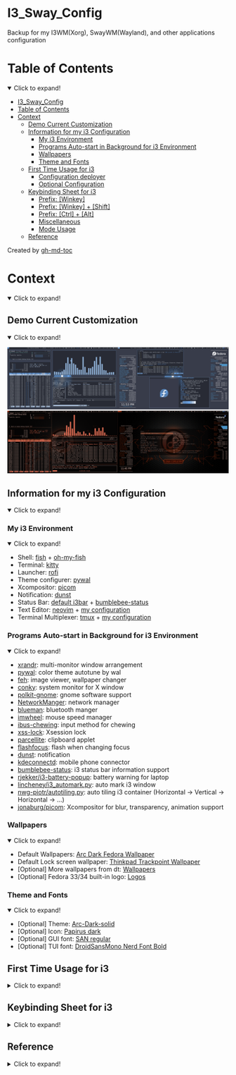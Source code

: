 # I3_Sway_Config
Backup for my I3WM(Xorg), SwayWM(Wayland), and other applications configuration

Table of Contents
=================

<details open>
<summary>Click to expand!</summary>

* [I3_Sway_Config](#i3_sway_config)
* [Table of Contents](#table-of-contents)
* [Context](#context)
   * [Demo Current Customization](#demo-current-customization)
   * [Information for my i3 Configuration](#information-for-my-i3-configuration)
      * [My i3 Environment](#my-i3-environment)
      * [Programs Auto-start in Background for i3 Environment](#programs-auto-start-in-background-for-i3-environment)
      * [Wallpapers](#wallpapers)
      * [Theme and Fonts](#theme-and-fonts)
   * [First Time Usage for i3](#first-time-usage-for-i3)
      * [Configuration deployer](#configuration-deployer)
      * [Optional Configuration](#optional-configuration)
   * [Keybinding Sheet for i3](#keybinding-sheet-for-i3)
      * [Prefix: [Winkey]](#prefix-winkey)
      * [Prefix: [Winkey] + [Shift]](#prefix-winkey--shift)
      * [Prefix: [Ctrl] + [Alt]](#prefix-ctrl--alt)
      * [Miscellaneous](#miscellaneous)
      * [Mode Usage](#mode-usage)
   * [Reference](#reference)

Created by [gh-md-toc](https://github.com/ekalinin/github-markdown-toc)

</details>

# Context
<details open>
<summary>Click to expand!</summary>

## Demo Current Customization
<details open>
<summary>Click to expand!</summary>

![alt text](./demo/MY_I3WM_WAL_DEMO_03.png "Title")
![alt text](./demo/MY_I3WM_WAL_DEMO_05.png "Title")

</details>

## Information for my i3 Configuration
<details open>
<summary>Click to expand!</summary>

### My i3 Environment
<details open>
<summary>Click to expand!</summary>

- Shell: [fish](https://github.com/fish-shell/fish-shell) + [oh-my-fish](https://github.com/oh-my-fish/oh-my-fish)
- Terminal: [kitty](https://github.com/kovidgoyal/kitty)
- Launcher: [rofi](https://github.com/davatorium/rofi)
- Theme configurer: [pywal](https://github.com/dylanaraps/pywal)
- Xcompositor: [picom](https://github.com/jonaburg/picom)
- Notification: [dunst](https://github.com/dunst-project/dunst)
- Status Bar: [default i3bar](https://i3wm.org/docs/userguide.html#_configuring_i3bar) + [bumblebee-status](https://github.com/tobi-wan-kenobi/bumblebee-status)
- Text Editor: [neovim](https://github.com/neovim/neovim) + [my configuration](https://github.com/JordanWu1997/Vim_Tmux_Config)
- Terminal Multiplexer: [tmux](https://github.com/tmux/tmux) + [my configuration](https://github.com/JordanWu1997/Vim_Tmux_Config)

</details>

### Programs Auto-start in Background for i3 Environment
<details open>
<summary>Click to expand!</summary>

- [xrandr](https://www.x.org/wiki/Projects/XRandR/): multi-monitor window arrangement
- [pywal](https://github.com/dylanaraps/pywal): color theme autotune by wal
- [feh](https://github.com/derf/feh): image viewer, wallpaper changer
- [conky](https://github.com/brndnmtthws/conky): system monitor for X window
- [polkit-gnome](https://fedora.pkgs.org/33/fedora-x86_64/polkit-gnome-0.106-0.7.20170423gita0763a2.fc33.x86_64.rpm.html): gnome software support
- [NetworkManger](https://fedoraproject.org/wiki/Tools/NetworkManager): network manager
- [blueman](https://fedoraproject.org/wiki/Features/Blueman): bluetooth manger
- [imwheel](http://imwheel.sourceforge.net/): mouse speed manager
- [ibus-chewing](https://github.com/definite/ibus-chewing): input method for chewing
- [xss-lock](https://bitbucket.org/raymonad/xss-lock/src/master/): Xsession lock
- [parcellite](https://github.com/rickyrockrat/parcellite): clipboard applet
- [flashfocus](https://github.com/fennerm/flashfocus): flash when changing focus
- [dunst](https://github.com/dunst-project/dunst): notification
- [kdeconnectd](https://community.kde.org/KDEConnect): mobile phone connector
- [bumblebee-status](https://github.com/tobi-wan-kenobi/bumblebee-status): i3 status bar information support
- [rjekker/i3-battery-popup](https://github.com/rjekker/i3-battery-popup): battery warning for laptop
- [lincheney/i3_automark.py](https://github.com/lincheney/i3-automark/blob/master/i3-automark.py): auto mark i3 window
- [nwg-piotr/autotiling.py](https://github.com/nwg-piotr/autotiling): auto tiling i3 container (Horizontal -> Vertical -> Horizontal -> ...)
- [jonaburg/picom](https://github.com/jonaburg/picom): Xcompositor for blur, transparency, animation support

</details>

### Wallpapers
<details open>
<summary>Click to expand!</summary>

- Default Wallpapers: [Arc Dark Fedora Wallpaper](https://www.reddit.com/r/Fedora/comments/8zji6j/by_request_clean_and_simple_arc_dark_fedora/)
- Default Lock screen wallpaper: [Thinkpad Trackpoint Wallpaper](https://www.wallpaperflare.com/thinkpad-lenovo-full-frame-close-up-no-people-pattern-indoors-wallpaper-hivip)
- [Optional] More wallpapers from dt: [Wallpapers](https://gitlab.com/dwt1/wallpapers)
- [Optional] Fedora 33/34 built-in logo: [Logos](https://en.wikipedia.org/wiki/Fedora_(operating_system))

</details>

### Theme and Fonts
<details open>
<summary>Click to expand!</summary>

- [Optional] Theme: [Arc-Dark-solid](https://github.com/horst3180/arc-theme)
- [Optional] Icon: [Papirus dark](https://www.gnome-look.org/p/1166289/)
- [Optional] GUI font: [SAN regular](https://fonts.google.com/specimen/Open+Sans)
- [Optional] TUI font: [DroidSansMono Nerd Font Bold](https://github.com/ryanoasis/nerd-fonts/blob/master/patched-fonts/DroidSansMono/complete/Droid%20Sans%20Mono%20Nerd%20Font%20Complete%20Mono.otf)

</details>

## First Time Usage for i3
<details>
<summary>Click to expand!</summary>

### Configuration deployer
- Run deployer in git repository `config/i3/script/i3_config_deployer.sh`
- Including
    - __Add Environment Variables__
        - Add `I3_SCRIPT` to `$PATH` in `$HOME/.profile`
        - Add `I3_SCRIPT` in `"$HOME/.profile`
    - __Backup Old Configuration and Link New Configuration__
        - Backup old configuration file `$HOME/.config/*` to `$HOME/.config_backup` directory
        - Link configuration in git repository `config/*` to `$HOME/.config` directory

### Optional Configuration
- [Optional] Add following lines for pywal color support for bash/zsh/fish, no need for kitty terminal emulator
    ```
    # Add following line to .bashrc/.zshrc/config.fish
    [ -f {$HOME}/.cache/wal/sequences ] && /usr/bin/cat {$HOME}/.cache/wal/sequences
    ```

</details>

## Keybinding Sheet for i3
<details>
<summary>Click to expand!</summary>

- Cheat sheet format, color theme here is the same as i3 user guide

### Prefix: [Winkey]
![alt text](./demo/Shortcut_Sheet/i3_shortcut_win.png "Title")

### Prefix: [Winkey] + [Shift]
![alt text](./demo/Shortcut_Sheet/i3_shortcut_win_shift.png "Title")

### Prefix: [Ctrl] + [Alt]
![alt text](./demo/Shortcut_Sheet/i3_shortcut_ctrl_alt.png "Title")
- __Program shortcut (1~9, 0, -, =)__
    - All following shortcuts can be modified in config file, modify as you wish
        - 1: [Neovim (text editor)](https://neovim.io/)
        - 2: [Ranger (file manager)](https://github.com/ranger/ranger)
        - 3: [Pulsemixer (sound manager)](https://pypi.org/project/pulsemixer/)
        - 4: [Htop (system monitor)](https://htop.dev/)
        - 5: [Nmtui (network manager)](https://developer.gnome.org/NetworkManager/stable/nmtui.html)
        - 6: [Cava (visualizer)](https://github.com/karlstav/cava)
        - 7: [Spt (spotify-tui)](https://github.com/Rigellute/spotify-tui)
        - 8: [Zathura (document viewer)](https://github.com/pwmt/zathura)
        - 9: [Blueman (bluetooth manager)](https://github.com/blueman-project/blueman)
        - 0: [Nautilus (gui file manager)](https://wiki.gnome.org/action/show/Apps/Files?action=show&redirect=Apps%2FNautilus)
        - -: [Brave browser (web browser)](https://brave.com/)
        - =: [Firefox (web browser)](https://www.mozilla.org/en-US/firefox/)

### Miscellaneous
- __Go to Workspace__
    - `[Winkey] + [Number(#)]`: Go to workspace number # (A#) in monitor 1 (eDP1)
    - `[Winkey] + [Function(F#)]`: Go to workspace number 10+# (B#) in monitor 2 (HDMI1)
    - `[Ctrl] + [Function(#)]`: Go to workspace number 20+# (C#) in monitor 3 (VIRTUAL1)
    - `[Alt] + [Function(#)]`: Go to workspace number 30+# (D#) in monitor 4 (VIRTUAL2)
- __Send Window to Workspace__
    - `[Winkey] + [Shift] + [Number(#)]`: Send to workspace number # (A#) in monitor 1 (eDP1)
    - `[Winkey] + [Shift] + [Function(F#)]`: Send to workspace number 10+# (B#) in monitor 2 (HDMI1)
    - `[Ctrl] + [Shift] + [Function(F#)]`: Send to workspace number 20+# (C#) in monitor 3 (VIRTUAL1)
    - `[Alt] + [Shift] + [Function(F#)]`: Send to workspace number 30+# (D#) in monitor 4 (VIRTUAL2)
    - `[Alt] + ([Shift]) + [Grave]`: Send to (prev)/next workspace
- __Move between Windows__
    - `[Alt] + [Tab]`: Show all window list
- __Manipulate Scratchpad__
    - `[Winkey] + [-]`: Send focus to scratchpad (background)
    - `[Winkey] + [Shift] + [-]`: Send all floating windows to scratchpad (background)
    - `[Winkey] + [=]`: Bring window in scratchpad to foreground one by one
    - `[Winkey] + [Shift] + [=]`: Bring all windows in scratchpad to foreground
- __Change Gap Size__
    - `[Ctrl] + [Alt] + [h/l]`: Dec/Inc horizontal outer gap size
    - `[Ctrl] + [Alt] + [j/k]`: Dec/Inc vertical outer gap size
    - `[Ctrl] + [Alt] + [m/p]`: Dec/Inc inner gap size
    - `[Ctrl] + [Alt] + [o]`: Restore to default outer gap size
    - `[Ctrl] + [Alt] + [i]`: Restore to default inner gap size

### Mode Usage
- __System mode (`[Winkey] + [Shift] + [Esc]`)__
    - system command, e.g. exit, poweroff, reboot, lock, hibernate
- __Display mode (`[Winkey] + [Shift] + [x]`)__
    - deal with dual monitor, e.g. joint monitor, mirror monitor
- __Red shift mode (`[Winkey] + [Shift] + [z]`)__
    - screen color temperature tuner
- __Dunst mode (`[Winkey] + [Shift] +[v]`)__
    - dunst actions, including stopping or resuming dunst
- __Mouse mode (`[Ctrl] + [Alt] + [m]`)__
    - mouse emulator using keyboard, e.g. move, left/right click, cursor auto-hide
- __Resize mode (`[Ctrl] + [Alt] + [r]`)__
    - resize focus window
- __Gap mode (`[Winkey] + [Shift] + [g]`)__
    - modify i3 gaps, e.g. inner gaps, outer gaps
- __Title bar mode (`[Winkey] + [Shift] + [t]`)__
    - modify i3 title bar, e.g. hide/show title bar, font, border
        - __Border mode (`[b]`)__
            - modify i3 border
- __Mark mode (`[Winkey]` + `[Shift]` + `[m]`)__
    - mark window, goto/swap marked window, auto-mark function
- __Workspace mode (`[Winkey] + [Shift] + [p]`)__
    - manipulate i3 workspace, e.g. swap, save, restore
        - __Swap_workspace mode (`[p]`)__
            - Swap workspace
        - __Save_workspace mode (`[s]`)__
            - Save workspace layout
        - __Restore_workspace mode (`[r]`)__
            - Restore workspace layout
- __Customization mode (`[Winkey] + [Shift] + [c]`)__
    - customize i3wm, e.g. wallpaper, theme, xcompositor
        - __Conky mode (`[c]`)__
            - system_conky, hotkey_conky, color of conky
        - __Picom mode (`[p]`)__
            - blur, transparency support
        - __Flashfocus mode (`[f]`)__
            - flash for overall program in picom blur, transparency and opaque
        - __Theme mode (`[t]`)__
            - auto-theme with pywal and applications reloading after auto-theming
        - __Wallpaper mode (`[w]`)__
            - select wallpaper, set default wallpaper

</details>

## Reference
<details>
<summary>Click to expand!</summary>

- https://i3wm.org/docs/userguide.html
- https://github.com/levinit/i3wm-config
- https://www.itread01.com/p/142448.html
- https://medium.com/@mudrii/archlinux-tutorial-part-3-i3-configuration-and-op
- https://github.com/alberto-santini/i3-configuration-x1
- https://segmentfault.com/a/1190000022083424
- https://github.com/Airblader/i3 (i3-gap)
- https://pypi.org/project/i3-resurrect/
- https://pypi.org/project/i3-workspace-swap/
- https://github.com/rjekker/i3-battery-popup
- https://github.com/lincheney/i3-automark

</details>
</details>
